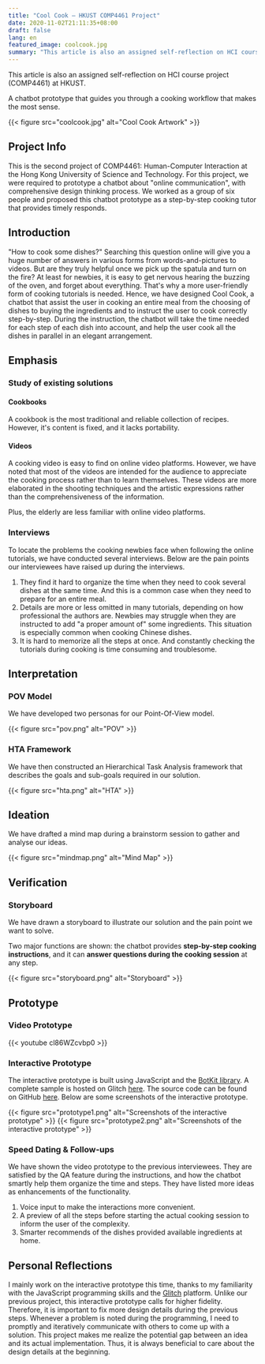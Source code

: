 ```yaml
---
title: "Cool Cook – HKUST COMP4461 Project"
date: 2020-11-02T21:11:35+08:00
draft: false
lang: en
featured_image: coolcook.jpg
summary: "This article is also an assigned self-reflection on HCI course project (COMP4461) at HKUST. A chatbot prototype that guides you through a cooking workflow that makes the most sense."
---
```


This article is also an assigned self-reflection on HCI course project (COMP4461) at HKUST.

A chatbot prototype that guides you through a cooking workflow that makes the most sense.

{{< figure src="coolcook.jpg" alt="Cool Cook Artwork" >}}

## Project Info

This is the second project of COMP4461: Human-Computer Interaction at the Hong Kong University of Science and Technology. For this project, we were required to prototype a chatbot about "online communication", with comprehensive design thinking process. We worked as a group of six people and proposed this chatbot prototype as a step-by-step cooking tutor that provides timely responds.

## Introduction

"How to cook some dishes?" Searching this question online will give you a huge number of answers in various forms
from words-and-pictures to videos. But are they truly helpful once we pick up the spatula and turn on the fire?
At least for newbies, it is easy to get nervous hearing the buzzing of the oven, and forget about everything.
That's why a more user-friendly form of cooking tutorials is needed. Hence, we have designed Cool Cook,
a chatbot that assist the user in cooking an entire meal from the choosing of dishes to buying the ingredients
and to instruct the user to cook correctly step-by-step. During the instruction, the chatbot will take the time needed
for each step of each dish into account, and help the user cook all the dishes in parallel in an elegant arrangement.

## Emphasis

### Study of existing solutions

#### Cookbooks

A cookbook is the most traditional and reliable collection of recipes. However, it's content is fixed,
and it lacks portability.

#### Videos

A cooking video is easy to find on online video platforms. However, we have noted that most of the videos are intended
for the audience to appreciate the cooking process rather than to learn themselves. These videos are more elaborated in
the shooting techniques and the artistic expressions rather than the comprehensiveness of the information.

Plus, the elderly are less familiar with online video platforms.

### Interviews

To locate the problems the cooking newbies face when following the online tutorials, we have conducted several
interviews. Below are the pain points our interviewees have raised up during the interviews.

1. They find it hard to organize the time when they need to cook several dishes at the same time.
And this is a common case when they need to prepare for an entire meal.
2. Details are more or less omitted in many tutorials, depending on how professional the authors are.
Newbies may struggle when they are instructed to add "a proper amount of" some ingredients.
This situation is especially common when cooking Chinese dishes.
3. It is hard to memorize all the steps at once. And constantly checking the tutorials during cooking is time consuming
and troublesome.

## Interpretation

### POV Model

We have developed two personas for our Point-Of-View model.

{{< figure src="pov.png" alt="POV" >}}

### HTA Framework

We have then constructed an Hierarchical Task Analysis framework that describes the goals and sub-goals required in our solution.

{{< figure src="hta.png" alt="HTA" >}}

## Ideation

We have drafted a mind map during a brainstorm session to gather and analyse our ideas.

{{< figure src="mindmap.png" alt="Mind Map" >}}

## Verification

### Storyboard

We have drawn a storyboard to illustrate our solution and the pain point we want to solve.

Two major functions are shown: the chatbot provides **step-by-step cooking instructions**,
and it can **answer questions during the cooking session** at any step.

{{< figure src="storyboard.png" alt="Storyboard" >}}

## Prototype

### Video Prototype

{{< youtube cl86WZcvbp0 >}}

### Interactive Prototype

The interactive prototype is built using JavaScript and the [BotKit library](https://botkit.ai/).
A complete sample is hosted on Glitch [here](https://comp4461-hvc-cool-cook.glitch.me/).
The source code can be found on GitHub [here](https://github.com/fhfuih/cool-cook).
Below are some screenshots of the interactive prototype.

{{< figure src="prototype1.png" alt="Screenshots of the interactive prototype" >}}
{{< figure src="prototype2.png" alt="Screenshots of the interactive prototype" >}}

### Speed Dating & Follow-ups

We have shown the video prototype to the previous interviewees.
They are satisfied by the QA feature during the instructions,
and how the chatbot smartly help them organize the time and steps.
They have listed more ideas as enhancements of the functionality.

1. Voice input to make the interactions more convenient.
2. A preview of all the steps before starting the actual cooking session to inform the user of the complexity.
3. Smarter recommends of the dishes provided available ingredients at home.

## Personal Reflections

I mainly work on the interactive prototype this time, thanks to my familiarity with the JavaScript programming skills and the [Glitch](https://glitch.com/) platform. Unlike our previous project, this interactive prototype calls for higher fidelity. Therefore, it is important to fix more design details during the previous steps. Whenever a problem is noted during the programming, I need to promptly and iteratively communicate with others to come up with a solution. This project makes me realize the potential gap between an idea and its actual implementation. Thus, it is always beneficial to care about the design details at the beginning.
